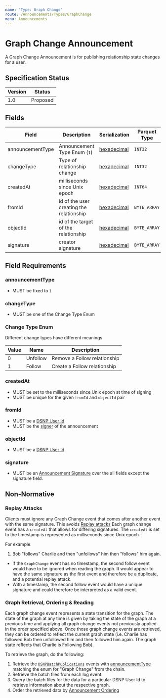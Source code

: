 ```yaml
---
name: "Type: Graph Change"
route: /Announcements/Types/GraphChange
menu: Announcements
---
```


# Graph Change Announcement

A Graph Change Announcement is for publishing relationship state changes for a user.

## Specification Status

| Version | Status   |
| ------  | -------- |
| 1.0     | Proposed |


## Fields

| Field | Description | Serialization | Parquet Type | Bloom Filter |
| ----- | ----------- | ------------- | ------------ | ------------ |
| announcementType | Announcement Type Enum (`1`) | [hexadecimal](/Announcements/Overview#hexadecimal) | `INT32` | no |
| changeType | Type of relationship change | [hexadecimal](/Announcements/Overview#hexadecimal) | `INT32` | no
| createdAt | milliseconds since Unix epoch | [hexadecimal](/Announcements/Overview#hexadecimal) | `INT64` | no
| fromId | id of the user creating the relationship | [hexadecimal](/Announcements/Overview#hexadecimal) | `BYTE_ARRAY` | YES
| objectId | id of the target of the relationship | [hexadecimal](/Announcements/Overview#hexadecimal) | `BYTE_ARRAY` | YES
| signature | creator signature | [hexadecimal](/Announcements/Overview#hexadecimal) | `BYTE_ARRAY` | no

## Field Requirements

### announcementType

- MUST be fixed to `1`

### changeType

- MUST be one of the Change Type Enum

### Change Type Enum

Different change types have different meanings

| Value | Name | Description |
| ----- |----- | ----------- |
| 0 | Unfollow | Remove a Follow relationship |
| 1 | Follow | Create a Follow relationship |

### createdAt

- MUST be set to the milliseconds since Unix epoch at time of signing
- MUST be unique for the given `fromId` and `objectId` pair

### fromId

- MUST be a [DSNP User Id](/Identifiers#dsnp-user-id)
- MUST be the [signer](/Announcements/Signatures) of the announcement

### objectId

- MUST be a [DSNP User Id](/Identifiers#dsnp-user-id)

### signature

- MUST be an [Announcement Signature](/Announcements/Signatures) over the all fields except the signature field.

## Non-Normative

### Replay Attacks

Clients must ignore any Graph Change event that comes after another event with the same signature.
This avoids [Replay attacks](https://en.wikipedia.org/wiki/Replay_attack)
Each graph change event has a `createAt` that allows for differing signatures.
The `createAt` is set to the timestamp is represented as milliseconds since Unix epoch.

For example:
1. Bob "follows" Charlie and then "unfollows" him then "follows" him again.
  - If the `GraphChange` event has no timestamp, the second follow event would have to be ignored when reading the graph.
    It would appear to have the same signature as the first event and therefore be a duplicate, and a potential replay attack.
  - With a timestamp, the second follow event would have a unique signature and could therefore be interpreted as a valid event.


### Graph Retrieval, Ordering & Reading
Each graph change event represents a state transition for the graph.
The state of the graph at any time is given by taking the state of the graph at a previous time and applying all graph change events not previously applied in the order specified above.
Once those graph change events are retrieved, they can be ordered to reflect the current graph state
(i.e. Charlie has followed Bob then unfollowed him and then followed him again. The graph state reflects that Charlie is Following Bob).

To retrieve the graph, do the following:
1. Retrieve the [`DSNPBatchPublications`](/BatchPublication/Publish) events with [announcementType](/Announcements/Overview#announcement-types) matching the enum for "Graph Change" from the chain.
1. Retrieve the batch files from each log event.
1. Query the batch files for the data for a particular DSNP User Id to retrieve information about the respective graph.
1. Order the retrieved data by [Announcement Ordering](/Announcements/Overview#ordering-announcements)
